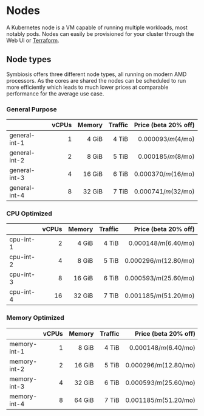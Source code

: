 # Nodes

A Kubernetes node is a VM capable of running multiple workloads, most notably pods. Nodes can easily be provisioned for your cluster through the Web UI or [Terraform](/guides/terraform).

## Node types

Symbiosis offers three different node types, all running on modern AMD processors. As the cores are shared the nodes can be scheduled to run more efficiently which leads to much lower prices at comparable performance for the average use case.

### General Purpose

|               | vCPUs | Memory | Traffic | Price (beta 20% off) |
| -             | -:    | -:     | -:      | -:                   |
| general-int-1 | 1     | 4 GiB  | 4 TiB   | $0.000093/m ($4/mo)  |
| general-int-2 | 2     | 8 GiB  | 5 TiB   | $0.000185/m ($8/mo)  |
| general-int-3 | 4     | 16 GiB | 6 TiB   | $0.000370/m ($16/mo) |
| general-int-4 | 8     | 32 GiB | 7 TiB   | $0.000741/m ($32/mo) |

### CPU Optimized

|           | vCPUs | Memory | Traffic | Price (beta 20% off)    |
| -         | -:    | -:     | -:      | -:                      |
| cpu-int-1 | 2     | 4 GiB  | 4 TiB   | $0.000148/m ($6.40/mo)  |
| cpu-int-2 | 4     | 8 GiB  | 5 TiB   | $0.000296/m ($12.80/mo) |
| cpu-int-3 | 8     | 16 GiB | 6 TiB   | $0.000593/m ($25.60/mo) |
| cpu-int-4 | 16    | 32 GiB | 7 TiB   | $0.001185/m ($51.20/mo) |

### Memory Optimized

|              | vCPUs | Memory | Traffic | Price (beta 20% off)    |
| -            | -:    | -:     | -:      | -:                      |
| memory-int-1 | 1     | 8 GiB  | 4 TiB   | $0.000148/m ($6.40/mo)  |
| memory-int-2 | 2     | 16 GiB | 5 TiB   | $0.000296/m ($12.80/mo) |
| memory-int-3 | 4     | 32 GiB | 6 TiB   | $0.000593/m ($25.60/mo) |
| memory-int-4 | 8     | 64 GiB | 7 TiB   | $0.001185/m ($51.20/mo) |
